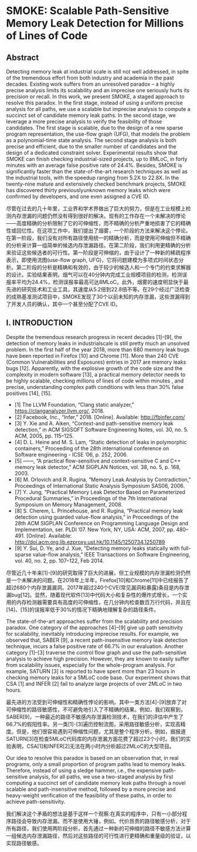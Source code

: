 # SMOKE: Scalable Path-Sensitive Memory Leak Detection for Millions of Lines of Code

## Abstract

Detecting memory leak at industrial scale is still not well addressed, in spite of the tremendous effort from both industry and academia in the past decades. Existing work suffers from an unresolved paradox – a highly precise analysis limits its scalability and an imprecise one seriously hurts its precision or recall. In this work, we present SMOKE, a staged approach to resolve this paradox. In the first stage, instead of using a uniform precise analysis for all paths, we use a scalable but imprecise analysis to compute a succinct set of candidate memory leak paths. In the second stage, we leverage a more precise analysis to verify the feasibility of those candidates. The first stage is scalable, due to the design of a new sparse program representation, the use-flow graph (UFG), that models the problem as a polynomial-time state analysis. The second stage analysis is both precise and efficient, due to the smaller number of candidates and the design of a dedicated constraint solver. Experimental results show that SMOKE can finish checking industrial-sized projects, up to 8MLoC, in forty minutes with an average false positive rate of 24.4%. Besides, SMOKE is significantly faster than the state-of-the-art research techniques as well as the industrial tools, with the speedup ranging from 5.2X to 22.8X. In the twenty-nine mature and extensively checked benchmark projects, SMOKE has discovered thirty previouslyunknown memory leaks which were confirmed by developers, and one even assigned a CVE ID.

尽管在过去的几十年里，工业界和学术界做出了巨大的努力，但是在工业规模上检测内存泄漏的问题仍然没有得到很好的解决。现有的工作存在一个未解决的悖论——高度精确的分析限制了它的可伸缩性，而不精确的分析严重地损害了它的精确性或回忆性。在这项工作中，我们提出了烟雾，一个阶段的方法来解决这个悖论。在第一阶段，我们没有对所有路径使用统一的精确分析，而是使用可伸缩但不精确的分析来计算一组简单的候选内存泄漏路径。在第二阶段，我们利用更精确的分析来验证这些候选者的可行性。第一阶段是可伸缩的，由于设计了一种新的稀疏程序表示，即使用流图(use-flow graph, UFG)，它将问题建模为多项式时间状态分析。第二阶段的分析是精确和有效的，由于较少的候选人和一个专门的约束求解器的设计。实验结果表明，烟气可以在40分钟内完成工业规模项目的检测，检测误报率平均为24.4%，检测误报率最高可达8MLoC。此外，烟雾的速度明显快于最先进的研究技术和工业工具，其速度从5.2倍到22.8倍不等。在29个经过广泛检查的成熟基准测试项目中，SMOKE发现了30个以前未知的内存泄漏，这些泄漏得到了开发人员的确认，其中一个甚至分配了CVE ID。

## I. INTRODUCTION

Despite the tremendous research progress in recent decades [1]–[9], the detection of memory leaks in industrialscale is still pretty much an unsolved problem. In the first half of the year 2018, more than 680 memory leak bugs have been reported in Firefox [10] and Chrome [11]. More than 240 CVE (Common Vulnerabilities and Exposures) entries in 2017 are memory leaks bugs [12]. Apparently, with the explosive growth of the code size and the complexity in modern software [13], a practical memory detector needs to be highly scalable, checking millions of lines of code within minutes , and precise, understanding complex path conditions with less than 30% false positives [14], [15].

- [1] The LLVM Foundation, “Clang static analyzer,” https://clanganalyzer.llvm.org/, 2018. 
- [2] Facebook, Inc., “Infer,” 2018. [Online]. Available: http://fbinfer.com/ 
- [3] Y. Xie and A. Aiken, “Context-and path-sensitive memory leak detection,” in ACM SIGSOFT Software Engineering Notes, vol. 30, no. 5. ACM, 2005, pp. 115–125. 
- [4] D. L. Heine and M. S. Lam, “Static detection of leaks in polymorphic containers,” Proceeding of the 28th international conference on Software engineering - ICSE ’06, p. 252, 2006. 
- [5] ——, “A practical flow-sensitive and context-sensitive C and C++ memory leak detector,” ACM SIGPLAN Notices, vol. 38, no. 5, p. 168, 2003. 
- [6] M. Orlovich and R. Rugina, “Memory Leak Analysis by Contradiction,” Proceedings of International Static Analysis Symposium SAS06, 2006. 
- [7] Y. Jung, “Practical Memory Leak Detector Based on Parameterized Procedural Summaries,” in Proceedings of the 7th International Symposium on Memory Management, 2008. 
- [8] S. Cherem, L. Princehouse, and R. Rugina, “Practical memory leak detection using guarded value-flow analysis,” in Proceedings of the 28th ACM SIGPLAN Conference on Programming Language Design and Implementation, ser. PLDI ’07. New York, NY, USA: ACM, 2007, pp. 480–491. [Online]. Available: http://doi.acm.org.lib.ezproxy.ust.hk/10.1145/1250734.1250789
- [9] Y. Sui, D. Ye, and J. Xue, “Detecting memory leaks statically with
full-sparse value-flow analysis,” IEEE Transactions on Software Engineering,
vol. 40, no. 2, pp. 107–122, Feb 2014.

尽管近几十年来[1]-[9]的研究取得了巨大的进展，但工业规模的内存泄漏检测仍然是一个未解决的问题。在2018年上半年，Firefox[10]和Chrome[11]中已经报告了超过680个内存泄漏漏洞。2017年超过240个CVE(常见漏洞和暴露)条目是内存泄漏bug[12]。显然，随着现代软件[13]中代码大小和复杂性的爆炸式增长，一个实用的内存检测器需要具有高度的可伸缩性，在几分钟内检查数百万行代码，并且在[14]、[15]的误报率低于30%的情况下精确地理解复杂的路径条件。

The state-of-the-art approaches suffer from the scalability and precision paradox. One category of the approaches [4]–[9] give up path sensitivity for scalability, inevitably introducing imprecise results. For example, we observed that, SABER [9], a recent path-insensitive memory leak detection technique, incurs a false positive rate of 66.7% in our evaluation. Another category [1]–[3] traverse the control flow graph and use the path-sensitive analysis to achieve high precision. However, they are known to easily suffer from scalability issues, especially for the whole-program analysis. For example, SATURN [3] is reported to have spent more than 23 hours in checking memory leaks for a 5MLoC code base. Our experiment shows that CSA [1] and INFER [2] fail to analyze large projects of over 2MLoC in two hours.

最先进的方法受到可伸缩性和精确性悖论的影响。其中一类方法[4]-[9]放弃了对可伸缩性的路径敏感性，不可避免地引入了不精确的结果。例如，我们观察到，SABER[9]，一种最近的路径不敏感内存泄漏检测技术，在我们的评估中产生了66.7%的假阳性率。另一类[1]-[3]遍历控制流图，采用路径敏感分析，实现高精度。但是，他们很容易遇到可伸缩性问题，尤其是整个程序分析。例如，据报道SATURN[3]在检查5MLoC代码库的内存泄漏方面花费了超过23个小时。我们的实验表明，CSA[1]和INFER[2]无法在两小时内分析超过2MLoC的大型项目。

Our idea to resolve this paradox is based on an observation that, in real programs, only a small proportion of program paths lead to memory leaks. Therefore, instead of using a sledge hammer, i.e., the expensive path-sensitive analysis, for all paths, we use a two-staged analysis by first computing a succinct set of candidate memory leak paths through a novel scalable and path-insensitive method, followed by a more precise and heavy-weight verification of the feasibility of these paths, in order to achieve path-sensitivity.

我们解决这个矛盾的想法是基于这样一个观察:在真实的程序中，只有一小部分程序路径会导致内存泄漏。而不是使用大锤，例如。代价昂贵的路径敏感分析，对于所有路径，我们使用两阶段分析，首先通过一种新的可伸缩的路径不敏感方法计算一组候选内存泄漏路径，然后对这些路径的可行性进行更精确和重量级的验证，以实现路径敏感。
